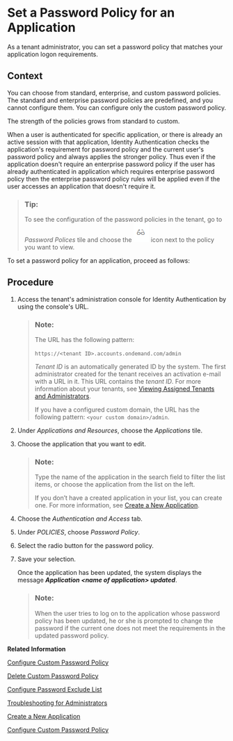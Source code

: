 <!-- loio04a6e45997164a53b65e15374e2b2c2c -->

# Set a Password Policy for an Application

As a tenant administrator, you can set a password policy that matches your application logon requirements.



## Context

You can choose from standard, enterprise, and custom password policies. The standard and enterprise password policies are predefined, and you cannot configure them. You can configure only the custom password policy.

The strength of the policies grows from standard to custom.

When a user is authenticated for specific application, or there is already an active session with that application, Identity Authentication checks the application's requirement for password policy and the current user's password policy and always applies the stronger policy. Thus even if the application doesn't require an enterprise password policy if the user has already authenticated in application which requires enterprise password policy then the enterprise password policy rules will be applied even if the user accesses an application that doesn't require it.

> ### Tip:  
> To see the configuration of the password policies in the tenant, go to *Password Polices* tile and choose the ![](images/DisplayPassPolicy_38584e8.png) icon next to the policy you want to view.

To set a password policy for an application, proceed as follows:



## Procedure

1.  Access the tenant's administration console for Identity Authentication by using the console's URL.

    > ### Note:  
    > The URL has the following pattern:
    > 
    > `https://<tenant ID>.accounts.ondemand.com/admin`
    > 
    > *Tenant ID* is an automatically generated ID by the system. The first administrator created for the tenant receives an activation e-mail with a URL in it. This URL contains the *tenant ID*. For more information about your tenants, see [Viewing Assigned Tenants and Administrators](../viewing-assigned-tenants-and-administrators-f56e6f2.md).
    > 
    > If you have a configured custom domain, the URL has the following pattern: `<your custom domain>/admin`.

2.  Under *Applications and Resources*, choose the *Applications* tile.

3.  Choose the application that you want to edit.

    > ### Note:  
    > Type the name of the application in the search field to filter the list items, or choose the application from the list on the left.
    > 
    > If you don’t have a created application in your list, you can create one. For more information, see [Create a New Application](create-a-new-application-0d4b255.md).

4.  Choose the *Authentication and Access* tab.

5.  Under *POLICIES*, choose *Password Policy*.

6.  Select the radio button for the password policy.

7.  Save your selection.

    Once the application has been updated, the system displays the message ***Application <name of application\> updated***.

    > ### Note:  
    > When the user tries to log on to the application whose password policy has been updated, he or she is prompted to change the password if the current one does not meet the requirements in the updated password policy.


**Related Information**  


[Configure Custom Password Policy](configure-custom-password-policy-67bece2.md "Tenant administrators can create and configure a custom password policy for scenarios where Identity Authentication is the authenticating authority.")

[Delete Custom Password Policy](delete-custom-password-policy-697fd2b.md "As a tenant administrator, you can delete the custom password policy that you have created in the administration console for Identity Authentication.")

[Configure Password Exclude List](configure-password-exclude-list-159c09d.md "As a tenant administrator, you can create a password exclude list to restrict their usage.")

[Troubleshooting for Administrators](troubleshooting-for-administrators-f80beb5.md "This section is intended to help administrators deal with error messages in the administration console for Identity Authentication.")

[Create a New Application](create-a-new-application-0d4b255.md "You can create a new application and customize it to comply with your company requirements.")

[Configure Custom Password Policy](configure-custom-password-policy-67bece2.md "Tenant administrators can create and configure a custom password policy for scenarios where Identity Authentication is the authenticating authority.")

